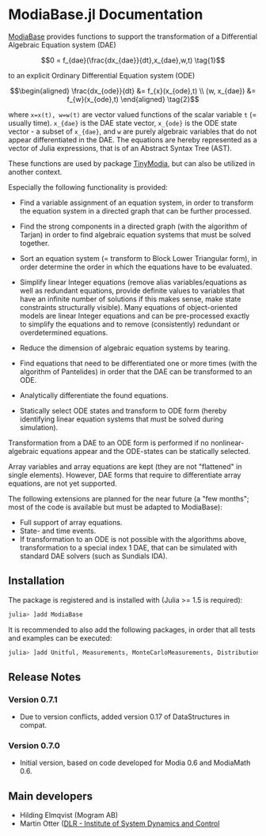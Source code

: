 # ModiaBase.jl Documentation

[ModiaBase](https://github.com/ModiaSim/ModiaBase.jl) provides functions to support the transformation of a
Differential Algebraic Equation system (DAE)

```math
0 = f_{dae}(\frac{dx_{dae}}{dt},x_{dae},w,t) \tag{1}
```

to an explicit Ordinary Differential Equation system (ODE)

```math
\begin{aligned}
  \frac{dx_{ode}}{dt} &= f_{x}(x_{ode},t) \\
         (w, x_{dae}) &= f_{w}(x_{ode},t)
\end{aligned} \tag{2}
```

where ``x=x(t), w=w(t)`` are vector valued functions of the scalar
variable ``t`` (= usually time). ``x_{dae}`` is the DAE state vector,
``x_{ode}`` is the ODE state vector - a subset of ``x_{dae}``, and
``w`` are purely algebraic variables that do not appear differentiated in the DAE.
The equations are hereby represented as a vector of Julia expressions,
that is of an Abstract Syntax Tree (AST).

These functions are used by package [TinyModia](https://github.com/ModiaSim/TinyModia.jl),
but can also be utilized in another context.

Especially the following functionality is provided:

- Find a variable assignment of an equation system, in order
  to transform the equation system in a directed graph that can be further
  processed.

- Find the strong components in a directed graph (with the algorithm of Tarjan)
  in order to find algebraic equation systems that must be solved together.

- Sort an equation system (= transform to Block Lower Triangular form), in order
  determine the order in which the equations have to be evaluated.

- Simplify linear Integer equations (remove alias variables/equations as well as redundant equations,
  provide definite values to variables that have an infinite number of solutions if this makes sense,
  make state constraints structurally visible).
  Many equations of object-oriented models are linear Integer equations and can be pre-processed
  exactly to simplify the equations and to remove (consistently) redundant or
  overdetermined equations.

- Reduce the dimension of algebraic equation systems by tearing.

- Find equations that need to be differentiated one or more times (with the algorithm of Pantelides)
  in order that the DAE can be transformed to an ODE.

- Analytically differentiate the found equations.

- Statically select ODE states and transform to ODE form
  (hereby identifying linear equation systems that must be solved during simulation).

Transformation from a DAE to an ODE form is performed if no nonlinear-algebraic equations
appear and the ODE-states can be statically selected.

Array variables and array equations are kept (they are not "flattened" in single elements).
However, DAE forms that require to differentiate array equations, are not yet supported.

The following extensions are planned for the near future (a "few months"; most of the code is
available but must be adapted to ModiaBase):

- Full support of array equations.
- State- and time events.
- If transformation to an ODE is not possible with the algorithms above,
  transformation to a special index 1 DAE, that
  can be simulated with standard DAE solvers (such as Sundials IDA).


## Installation

The package is registered and is installed with (Julia >= 1.5 is required):

```julia
julia> ]add ModiaBase
```


It is recommended to also add the following packages, in order that all tests and examples can be executed:

```julia
julia> ]add Unitful, Measurements, MonteCarloMeasurements, Distributions
```

## Release Notes

### Version 0.7.1

- Due to version conflicts, added version 0.17 of DataStructures in compat.


### Version 0.7.0

- Initial version, based on code developed for Modia 0.6 and ModiaMath 0.6.


## Main developers

- Hilding Elmqvist (Mogram AB)
- Martin Otter ([DLR - Institute of System Dynamics and Control](https://www.dlr.de/sr/en)

